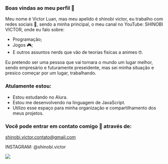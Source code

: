 ### Boas vindas ao meu perfil 💙

Meu nome é Victor Luan, mas meu apelido é shinobi victor, eu trabalho com redes sociais 📱, sendo a minha principal, o meu canal no YouTube:
SHINOBI VICTOR, onde eu falo sobre:
- Programação;
- Jogos 🎮;
- E outros assuntos nerds que vão de teorias fisícas a animes 🤓.

Eu pretendo ser uma pessoa que vai tornara o mundo um lugar melhor, sendo empresário e futuramente preseidente, mas sei minha situação e presico começar
por um lugar, trabalhando.

### Atulamente estou:

- Estou estudando no Alura.
- Estou me desenvolvendo na linguagem de JavaScript.
- Utilizo esse espaço para minha organização e compartilhamento dos meus projetos.

### Você pode entrar em contato comigo 📧 através de:

shinobi.victor.contato@gmail.com

INSTAGRAM: @shinobi.victor

![](https://media.tenor.com/LWolmrJ0kL4AAAAC/blue-lock-isagi.gif)
